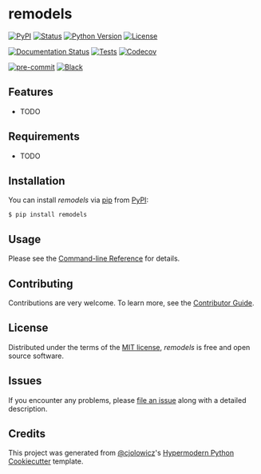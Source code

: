 # remodels

[![PyPI](https://img.shields.io/pypi/v/remodels.svg)][pypi_]
[![Status](https://img.shields.io/pypi/status/remodels.svg)][status]
[![Python Version](https://img.shields.io/pypi/pyversions/remodels)][python version]
[![License](https://img.shields.io/pypi/l/remodels)][license]

[![Documentation Status](https://readthedocs.org/projects/remodels/badge/?version=latest)][read the docs]
[![Tests](https://github.com/zakrzewow/remodels/workflows/Tests/badge.svg)][tests]
[![Codecov](https://codecov.io/gh/zakrzewow/remodels/branch/main/graph/badge.svg)][codecov]

[![pre-commit](https://img.shields.io/badge/pre--commit-enabled-brightgreen?logo=pre-commit&logoColor=white)][pre-commit]
[![Black](https://img.shields.io/badge/code%20style-black-000000.svg)][black]

[pypi_]: https://pypi.org/project/remodels/
[status]: https://pypi.org/project/remodels/
[python version]: https://pypi.org/project/remodels
[read the docs]: https://remodels.readthedocs.io/en/latest/
[tests]: https://github.com/zakrzewow/remodels/actions?workflow=Tests
[codecov]: https://app.codecov.io/gh/zakrzewow/remodels
[pre-commit]: https://github.com/pre-commit/pre-commit
[black]: https://github.com/psf/black

## Features

- TODO

## Requirements

- TODO

## Installation

You can install _remodels_ via [pip] from [PyPI]:

```console
$ pip install remodels
```

## Usage

Please see the [Command-line Reference] for details.

## Contributing

Contributions are very welcome.
To learn more, see the [Contributor Guide].

## License

Distributed under the terms of the [MIT license][license],
_remodels_ is free and open source software.

## Issues

If you encounter any problems,
please [file an issue] along with a detailed description.

## Credits

This project was generated from [@cjolowicz]'s [Hypermodern Python Cookiecutter] template.

[@cjolowicz]: https://github.com/cjolowicz
[pypi]: https://pypi.org/
[hypermodern python cookiecutter]: https://github.com/cjolowicz/cookiecutter-hypermodern-python
[file an issue]: https://github.com/zakrzewow/remodels/issues
[pip]: https://pip.pypa.io/

<!-- github-only -->

[license]: https://github.com/zakrzewow/remodels/blob/main/LICENSE
[contributor guide]: https://github.com/zakrzewow/remodels/blob/main/CONTRIBUTING.md
[command-line reference]: https://remodels.readthedocs.io/en/latest/usage.html
